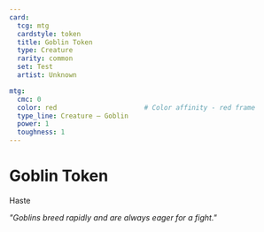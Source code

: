 ```yaml
---
card:
  tcg: mtg
  cardstyle: token
  title: Goblin Token
  type: Creature
  rarity: common
  set: Test
  artist: Unknown

mtg:
  cmc: 0
  color: red                      # Color affinity - red frame
  type_line: Creature — Goblin
  power: 1
  toughness: 1
---
```


# Goblin Token

Haste

*"Goblins breed rapidly and are always eager for a fight."*